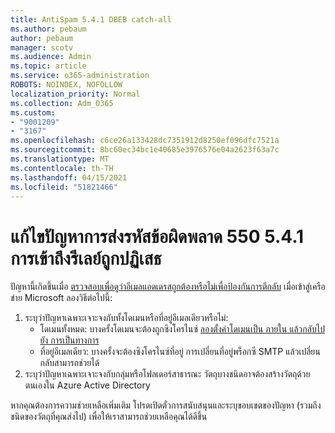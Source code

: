 ```yaml
---
title: AntiSpam 5.4.1 DBEB catch-all
ms.author: pebaum
author: pebaum
manager: scotv
ms.audience: Admin
ms.topic: article
ms.service: o365-administration
ROBOTS: NOINDEX, NOFOLLOW
localization_priority: Normal
ms.collection: Adm_O365
ms.custom:
- "9001209"
- "3167"
ms.openlocfilehash: c6ce26a133428dc7351912d8250ef096dfc7521a
ms.sourcegitcommit: 8bc60ec34bc1e40685e3976576e04a2623f63a7c
ms.translationtype: MT
ms.contentlocale: th-TH
ms.lasthandoff: 04/15/2021
ms.locfileid: "51821466"
---
```

# <a name="fix-delivery-issues-for-error-code-550-541-relay-access-denied"></a>แก้ไขปัญหาการส่งรหัสข้อผิดพลาด 550 5.4.1 การเข้าถึงรีเลย์ถูกปฏิเสธ

ปัญหานี้เกิดขึ้นเมื่อ [ตรวจสอบเพื่อดูว่าอีเมลแอดเดรสถูกต้องหรือไม่เพื่อป้องกันการตีกลับ](https://docs.microsoft.com/exchange/mail-flow-best-practices/use-directory-based-edge-blocking) เมื่อเข้าสู่เครือข่าย Microsoft ลองวิธีต่อไปนี้:

1. ระบุว่าปัญหาเฉพาะเจาะจงกับทั้งโดเมนหรือที่อยู่อีเมลเดียวหรือไม่:
    - โดเมนทั้งหมด: บางครั้งโดเมนจะต้องถูกซิงโครไนซ์ [ลองตั้งค่าโดเมนเป็น ภายใน แล้วกลับไปยัง การเป็นทางการ](https://docs.microsoft.com/exchange/mail-flow-best-practices/manage-accepted-domains/manage-accepted-domains)
    - ที่อยู่อีเมลเดียว: บางครั้งจะต้องซิงโครไนซ์ที่อยู่ การเปลี่ยนที่อยู่พร็อกซี SMTP แล้วเปลี่ยนกลับสามารถช่วยได้
2. ระบุว่าปัญหาเฉพาะเจาะจงกับกลุ่มหรือโฟลเดอร์สาธารณะ วัตถุบางชนิดอาจต้องสร้างวัตถุด้วยตนเองใน Azure Active Directory

หากคุณต้องการความช่วยเหลือเพิ่มเติม โปรดเปิดตั๋วการสนับสนุนและระบุขอบเขตของปัญหา (รวมถึงชนิดของวัตถุที่คุณส่งไป) เพื่อให้เราสามารถช่วยเหลือคุณได้ดีขึ้น
